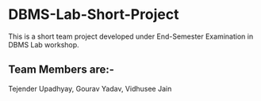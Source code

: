 # DBMS-Lab-Short-Project
This is a short team project developed under End-Semester Examination in DBMS Lab workshop.
## Team Members are:-
Tejender Upadhyay, Gourav Yadav, Vidhusee Jain

